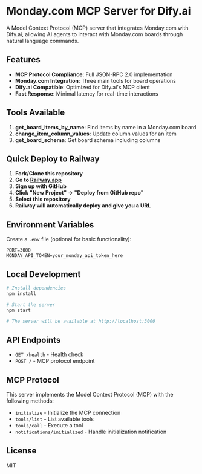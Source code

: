 # Monday.com MCP Server for Dify.ai

A Model Context Protocol (MCP) server that integrates Monday.com with Dify.ai, allowing AI agents to interact with Monday.com boards through natural language commands.

## Features

- **MCP Protocol Compliance**: Full JSON-RPC 2.0 implementation
- **Monday.com Integration**: Three main tools for board operations
- **Dify.ai Compatible**: Optimized for Dify.ai's MCP client
- **Fast Response**: Minimal latency for real-time interactions

## Tools Available

1. **get_board_items_by_name**: Find items by name in a Monday.com board
2. **change_item_column_values**: Update column values for an item
3. **get_board_schema**: Get board schema including columns

## Quick Deploy to Railway

1. **Fork/Clone this repository**
2. **Go to [Railway.app](https://railway.app)**
3. **Sign up with GitHub**
4. **Click "New Project" → "Deploy from GitHub repo"**
5. **Select this repository**
6. **Railway will automatically deploy and give you a URL**

## Environment Variables

Create a `.env` file (optional for basic functionality):

```env
PORT=3000
MONDAY_API_TOKEN=your_monday_api_token_here
```

## Local Development

```bash
# Install dependencies
npm install

# Start the server
npm start

# The server will be available at http://localhost:3000
```

## API Endpoints

- `GET /health` - Health check
- `POST /` - MCP protocol endpoint

## MCP Protocol

This server implements the Model Context Protocol (MCP) with the following methods:

- `initialize` - Initialize the MCP connection
- `tools/list` - List available tools
- `tools/call` - Execute a tool
- `notifications/initialized` - Handle initialization notification

## License

MIT 